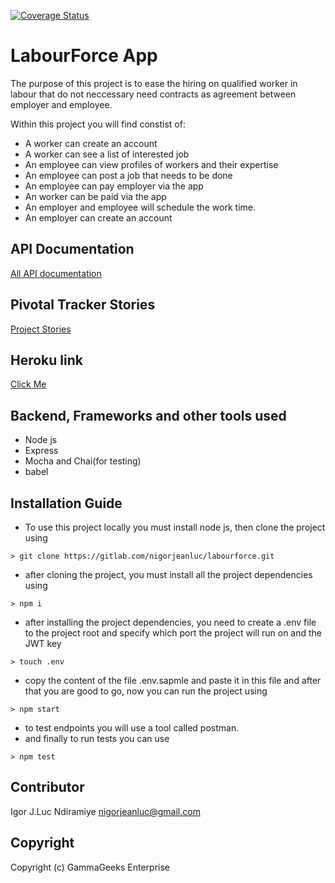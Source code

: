 [![Coverage Status](https://coveralls.io/repos/gitlab/nigorjeanluc/labourforce/badge.svg?branch=develop)](https://coveralls.io/gitlab/nigorjeanluc/labourforce?branch=develop)
# LabourForce App

The purpose of this project is to ease the hiring on qualified worker in labour that do not neccessary need contracts as agreement between employer and employee.

Within this project you will find constist of:

* A worker can create an account
* A worker can see a list of interested job
* An employee can view profiles of workers and their expertise
* An employee can post a job that needs to be done
* An employee can pay employer via the app
* An worker can be paid via the app
* An employer and employee will schedule the work time.
* An employer can create an account

## API Documentation
[All API documentation](https://documenter.getpostman.com/view/9048923/SWE3eL4G)

## Pivotal Tracker Stories
[Project Stories](https://www.pivotaltracker.com/n/projects/2442084)


## Heroku link
[Click Me](https://broadcaster-application.herokuapp.com/)

## Backend, Frameworks and other tools used
- Node js
- Express
- Mocha and Chai(for testing)
- babel

## Installation Guide
- To use this project locally you must install node js, then clone the project using
```
> git clone https://gitlab.com/nigorjeanluc/labourforce.git
```
- after cloning the project, you must install all the project dependencies using
```
> npm i
```
- after installing the project dependencies, you need to create a .env file to the project root and specify which port the project will run on and the JWT key
```
> touch .env
```
- copy the content of the file .env.sapmle and paste it in this file and after that you are good to go, now you can run the project using
```
> npm start
```
- to test endpoints you will use a tool called postman.
- and finally to run tests you can use
```
> npm test
```
## Contributor
Igor J.Luc Ndiramiye nigorjeanluc@gmail.com

## Copyright
Copyright (c) GammaGeeks Enterprise